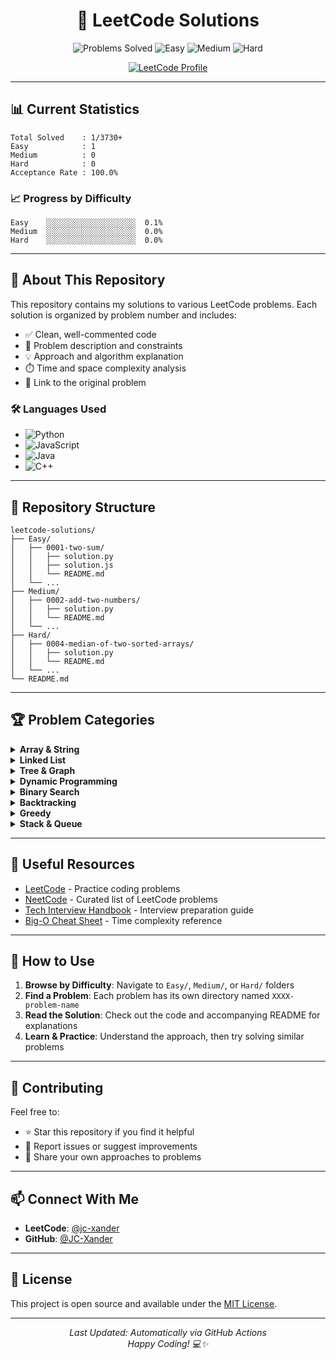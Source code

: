 <h1 align="center">🚀 LeetCode Solutions</h1>

<p align="center">
  <img src="https://img.shields.io/badge/Problems%20Solved-1-brightgreen?style=for-the-badge&logo=leetcode" alt="Problems Solved" />
  <img src="https://img.shields.io/badge/Easy-1-5CB85C?style=for-the-badge&logo=leetcode" alt="Easy" />
  <img src="https://img.shields.io/badge/Medium-0-F0AD4E?style=for-the-badge&logo=leetcode" alt="Medium" />
  <img src="https://img.shields.io/badge/Hard-0-D9534F?style=for-the-badge&logo=leetcode" alt="Hard" />
</p>

<p align="center">
  <a href="https://leetcode.com/jc-xander" target="_blank">
    <img src="https://img.shields.io/badge/Profile-jc--xander-FFA116?style=for-the-badge&logo=leetcode&logoColor=white" alt="LeetCode Profile" />
  </a>
</p>

---

## 📊 Current Statistics

```text
Total Solved    : 1/3730+
Easy            : 1
Medium          : 0
Hard            : 0
Acceptance Rate : 100.0%
```

### 📈 Progress by Difficulty

```text
Easy    ░░░░░░░░░░░░░░░░░░░░  0.1%
Medium  ░░░░░░░░░░░░░░░░░░░░  0.0%
Hard    ░░░░░░░░░░░░░░░░░░░░  0.0%
```

---

## 🎯 About This Repository

This repository contains my solutions to various LeetCode problems. Each solution is organized by problem number and includes:

- ✅ Clean, well-commented code
- 📝 Problem description and constraints
- 💡 Approach and algorithm explanation
- ⏱️ Time and space complexity analysis
- 🔗 Link to the original problem

### 🛠️ Languages Used

- ![Python](https://img.shields.io/badge/Python-3776AB?style=flat&logo=python&logoColor=white)
- ![JavaScript](https://img.shields.io/badge/JavaScript-F7DF1E?style=flat&logo=javascript&logoColor=black)
- ![Java](https://img.shields.io/badge/Java-ED8B00?style=flat&logo=openjdk&logoColor=white)
- ![C++](https://img.shields.io/badge/C++-00599C?style=flat&logo=cplusplus&logoColor=white)

---

## 📁 Repository Structure

```
leetcode-solutions/
├── Easy/
│   ├── 0001-two-sum/
│   │   ├── solution.py
│   │   ├── solution.js
│   │   └── README.md
│   └── ...
├── Medium/
│   ├── 0002-add-two-numbers/
│   │   ├── solution.py
│   │   └── README.md
│   └── ...
├── Hard/
│   ├── 0004-median-of-two-sorted-arrays/
│   │   ├── solution.py
│   │   └── README.md
│   └── ...
└── README.md
```

---

## 🏆 Problem Categories

<details>
<summary><b>Array & String</b></summary>

| # | Title | Difficulty | Solution |
|---|-------|------------|----------|
| - | Coming soon... | - | - |

</details>

<details>
<summary><b>Linked List</b></summary>

| # | Title | Difficulty | Solution |
|---|-------|------------|----------|
| - | Coming soon... | - | - |

</details>

<details>
<summary><b>Tree & Graph</b></summary>

| # | Title | Difficulty | Solution |
|---|-------|------------|----------|
| - | Coming soon... | - | - |

</details>

<details>
<summary><b>Dynamic Programming</b></summary>

| # | Title | Difficulty | Solution |
|---|-------|------------|----------|
| - | Coming soon... | - | - |

</details>

<details>
<summary><b>Binary Search</b></summary>

| # | Title | Difficulty | Solution |
|---|-------|------------|----------|
| - | Coming soon... | - | - |

</details>

<details>
<summary><b>Backtracking</b></summary>

| # | Title | Difficulty | Solution |
|---|-------|------------|----------|
| - | Coming soon... | - | - |

</details>

<details>
<summary><b>Greedy</b></summary>

| # | Title | Difficulty | Solution |
|---|-------|------------|----------|
| - | Coming soon... | - | - |

</details>

<details>
<summary><b>Stack & Queue</b></summary>

| # | Title | Difficulty | Solution |
|---|-------|------------|----------|
| - | Coming soon... | - | - |

</details>

---

## 🔗 Useful Resources

- [LeetCode](https://leetcode.com/) - Practice coding problems
- [NeetCode](https://neetcode.io/) - Curated list of LeetCode problems
- [Tech Interview Handbook](https://www.techinterviewhandbook.org/) - Interview preparation guide
- [Big-O Cheat Sheet](https://www.bigocheatsheet.com/) - Time complexity reference

---

## 📝 How to Use

1. **Browse by Difficulty**: Navigate to `Easy/`, `Medium/`, or `Hard/` folders
2. **Find a Problem**: Each problem has its own directory named `XXXX-problem-name`
3. **Read the Solution**: Check out the code and accompanying README for explanations
4. **Learn & Practice**: Understand the approach, then try solving similar problems

---

## 🤝 Contributing

Feel free to:
- ⭐ Star this repository if you find it helpful
- 🐛 Report issues or suggest improvements
- 💬 Share your own approaches to problems

---

## 📫 Connect With Me

- **LeetCode**: [@jc-xander](https://leetcode.com/jc-xander)
- **GitHub**: [@JC-Xander](https://github.com/JC-Xander)

---

## 📄 License

This project is open source and available under the [MIT License](LICENSE).

---

<p align="center">
  <i>Last Updated: Automatically via GitHub Actions</i><br>
  <i>Happy Coding! 💻✨</i>
</p>
